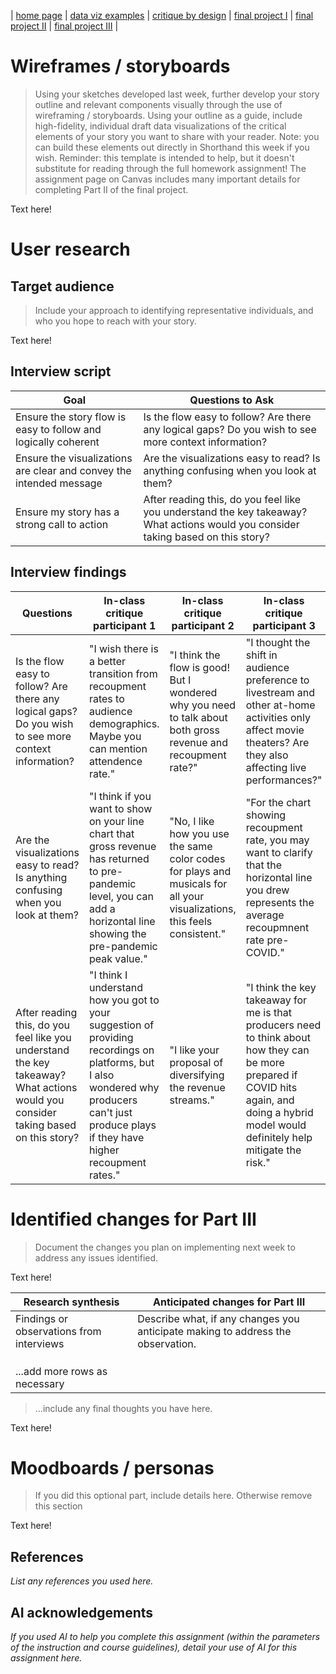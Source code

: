 | [home page](https://lehanx23.github.io/data-viz-portfolio/) | [data viz examples](https://lehanx23.github.io/data-viz-portfolio/dataviz-examples) | [critique by design](https://lehanx23.github.io/data-viz-portfolio/critique-by-design) | [final project I](https://lehanx23.github.io/data-viz-portfolio/final-project-part-one) | [final project II](https://lehanx23.github.io/data-viz-portfolio/final-project-part-two) | [final project III](https://lehanx23.github.io/data-viz-portfolio/final-project-part-three) |

# Wireframes / storyboards
> Using your sketches developed last week, further develop your story outline and relevant components visually through the use of wireframing / storyboards. Using your outline as a guide, include high-fidelity, individual draft data visualizations of the critical elements of your story you want to share with your reader. Note: you can build these elements out directly in Shorthand this week if you wish.  Reminder: this template is intended to help, but it doesn't substitute for reading through the full homework assignment!  The assignment page on Canvas includes many important details for completing Part II of the final project. 

Text here!

# User research 

## Target audience
> Include your approach to identifying representative individuals, and who you hope to reach with your story. 

Text here!

## Interview script

| Goal | Questions to Ask |
|------|------------------|
|   Ensure the story flow is easy to follow and logically coherent   |   Is the flow easy to follow? Are there any logical gaps? Do you wish to see more context information?   |
|   Ensure the visualizations are clear and convey the intended message   |     Are the visualizations easy to read? Is anything confusing when you look at them?     |
|   Ensure my story has a strong call to action   |    After reading this, do you feel like you understand the key takeaway? What actions would you consider taking based on this story?     |

## Interview findings

| Questions               | In-class critique participant 1 | In-class critique participant 2 | In-class critique participant 3 |
|-------------------------|--------------------------------|-------------|-------------|
| Is the flow easy to follow? Are there any logical gaps? Do you wish to see more context information? | "I wish there is a better transition from recoupment rates to audience demographics. Maybe you can mention attendence rate." |  "I think the flow is good! But I wondered why you need to talk about both gross revenue and recoupment rate?"   |   "I thought the shift in audience preference to livestream and other at-home activities only affect movie theaters? Are they also affecting live performances?"   |
|   Are the visualizations easy to read? Is anything confusing when you look at them?     |    "I think if you want to show on your line chart that gross revenue has returned to pre-pandemic level, you can add a horizontal line showing the pre-pandemic peak value."     |      "No, I like how you use the same color codes for plays and musicals for all your visualizations, this feels consistent."       |      "For the chart showing recoupment rate, you may want to clarify that the horizontal line you drew represents the average recoupmnent rate pre-COVID."     |
|    After reading this, do you feel like you understand the key takeaway? What actions would you consider taking based on this story?    |   "I think I understand how you got to your suggestion of providing recordings on platforms, but I also wondered why producers can't just produce plays if they have higher recoupment rates."     |    "I like your proposal of diversifying the revenue streams."    |    "I think the key takeaway for me is that producers need to think about how they can be more prepared if COVID hits again, and doing a hybrid model would definitely help mitigate the risk."    |


# Identified changes for Part III
> Document the changes you plan on implementing next week to address any issues identified.  

Text here!

| Research synthesis                       | Anticipated changes for Part III                                                |
|------------------------------------------|---------------------------------------------------------------------------------|
| Findings or observations from interviews | Describe what, if any changes you anticipate making to address the observation. |
|                                          |                                                                                 |
|                                          |                                                                                 |
|                                          |                                                                                 |
| ...add more rows as necessary            |                                                                                 |

> ...include any final thoughts you have here. 

Text here!

# Moodboards / personas
> If you did this optional part, include details here.  Otherwise remove this section

Text here!

## References
_List any references you used here._

## AI acknowledgements
_If you used AI to help you complete this assignment (within the parameters of the instruction and course guidelines), detail your use of AI for this assignment here._


